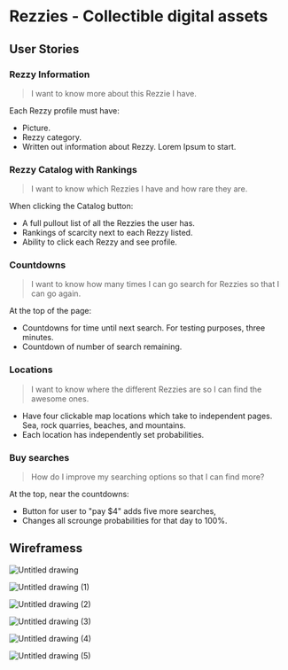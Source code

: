 # Rezzies - Collectible digital assets

## User Stories

### Rezzy Information

>I want to know more about this Rezzie I have.

Each Rezzy profile must have:

+ Picture.
+ Rezzy category.
+ Written out information about Rezzy. Lorem Ipsum to start.


### Rezzy Catalog with Rankings

>I want to know which Rezzies I have and how rare they are.

When clicking the Catalog button:

+ A full pullout list of all the Rezzies the user has.
+ Rankings of scarcity next to each Rezzy listed.
+ Ability to click each Rezzy and see profile.


### Countdowns

>I want to know how many times I can go search for Rezzies so that I can go again.

At the top of the page:

+ Countdowns for time until next search. For testing purposes, three minutes.
+ Countdown of number of search remaining.


### Locations

>I want to know where the different Rezzies are so I can find the awesome ones.

+ Have four clickable map locations which take to independent pages. Sea, rock quarries, beaches, and mountains.
+ Each location has independently set probabilities.


### Buy searches

>How do I improve my searching options so that I can find more?

At the top, near the countdowns:

+ Button for user to "pay $4" adds five more searches,
+ Changes all scrounge probabilities for that day to 100%.

## Wireframess

![Untitled drawing](https://github.com/Bradley-Hower/rezzies/assets/139923955/9c25b3bf-78aa-4031-b1cf-34ef0154106e)

![Untitled drawing (1)](https://github.com/Bradley-Hower/rezzies/assets/139923955/3a003642-5ffe-4551-81d3-e963e6df1785)

![Untitled drawing (2)](https://github.com/Bradley-Hower/rezzies/assets/139923955/fec3f09a-a932-4541-80a8-43d2b8ec91fd)

![Untitled drawing (3)](https://github.com/Bradley-Hower/rezzies/assets/139923955/6b7889bd-aafd-4933-921c-15c186658f02)

![Untitled drawing (4)](https://github.com/Bradley-Hower/rezzies/assets/139923955/95628b3c-9420-4e7a-b415-5038f7cd6692)

![Untitled drawing (5)](https://github.com/Bradley-Hower/rezzies/assets/139923955/64955175-cd25-4586-8010-32f88345259e)
